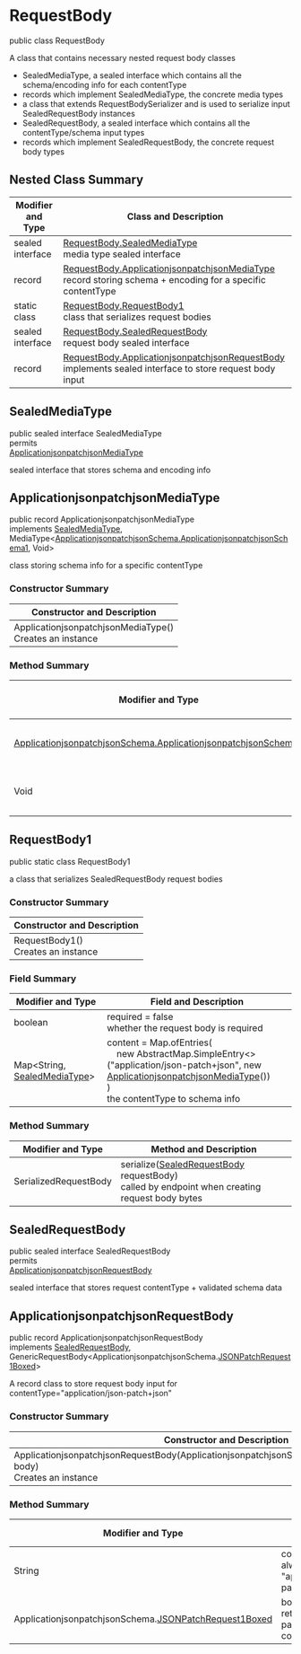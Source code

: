 # RequestBody

public class RequestBody

A class that contains necessary nested request body classes
- SealedMediaType, a sealed interface which contains all the schema/encoding info for each contentType
- records which implement SealedMediaType, the concrete media types
- a class that extends RequestBodySerializer and is used to serialize input SealedRequestBody instances
- SealedRequestBody, a sealed interface which contains all the contentType/schema input types
- records which implement SealedRequestBody, the concrete request body types

## Nested Class Summary
| Modifier and Type | Class and Description |
| ----------------- | --------------------- |
| sealed interface | [RequestBody.SealedMediaType](#sealedmediatype)<br>media type sealed interface |
| record | [RequestBody.ApplicationjsonpatchjsonMediaType](#applicationjsonpatchjsonmediatype)<br>record storing schema + encoding for a specific contentType |
| static class | [RequestBody.RequestBody1](#requestbody1)<br>class that serializes request bodies |
| sealed interface | [RequestBody.SealedRequestBody](#sealedrequestbody)<br>request body sealed interface |
| record | [RequestBody.ApplicationjsonpatchjsonRequestBody](#applicationjsonpatchjsonrequestbody)<br>implements sealed interface to store request body input |

## SealedMediaType
public sealed interface SealedMediaType<br>
permits<br>
[ApplicationjsonpatchjsonMediaType](#applicationjsonpatchjsonmediatype)

sealed interface that stores schema and encoding info


## ApplicationjsonpatchjsonMediaType
public record ApplicationjsonpatchjsonMediaType<br>
implements [SealedMediaType](#sealedmediatype), MediaType<[ApplicationjsonpatchjsonSchema.ApplicationjsonpatchjsonSchema1](../../../../paths/fakejsonpatch/patch/requestbody/content/applicationjsonpatchjson/ApplicationjsonpatchjsonSchema.md#applicationjsonpatchjsonschema1), Void>

class storing schema info for a specific contentType

### Constructor Summary
| Constructor and Description |
| --------------------------- |
| ApplicationjsonpatchjsonMediaType()<br>Creates an instance |

### Method Summary
| Modifier and Type | Method and Description |
| ----------------- | ---------------------- |
| [ApplicationjsonpatchjsonSchema.ApplicationjsonpatchjsonSchema1](../../../../paths/fakejsonpatch/patch/requestbody/content/applicationjsonpatchjson/ApplicationjsonpatchjsonSchema.md#applicationjsonpatchjsonschema1) | schema()<br>the schema for this MediaType |
| Void | encoding()<br>the encoding info |

## RequestBody1
public static class RequestBody1<br>

a class that serializes SealedRequestBody request bodies

### Constructor Summary
| Constructor and Description |
| --------------------------- |
| RequestBody1()<br>Creates an instance |

### Field Summary
| Modifier and Type | Field and Description |
| ----------------- | --------------------- |
| boolean | required = false<br>whether the request body is required |
| Map<String, [SealedMediaType](#sealedmediatype)> | content =  Map.ofEntries(<br>&nbsp;&nbsp;&nbsp;&nbsp;new AbstractMap.SimpleEntry<>("application/json-patch+json", new [ApplicationjsonpatchjsonMediaType](#applicationjsonpatchjsonmediatype)())<br>)<br>the contentType to schema info |

### Method Summary
| Modifier and Type | Method and Description |
| ----------------- | ---------------------- |
| SerializedRequestBody | serialize([SealedRequestBody](#sealedrequestbody) requestBody)<br>called by endpoint when creating request body bytes |

## SealedRequestBody
public sealed interface SealedRequestBody<br>
permits<br>
[ApplicationjsonpatchjsonRequestBody](#applicationjsonpatchjsonrequestbody)

sealed interface that stores request contentType + validated schema data

## ApplicationjsonpatchjsonRequestBody
public record ApplicationjsonpatchjsonRequestBody<br>
implements [SealedRequestBody](#sealedrequestbody),<br>
GenericRequestBody<ApplicationjsonpatchjsonSchema.[JSONPatchRequest1Boxed](../../../../components/schemas/JSONPatchRequest.md#jsonpatchrequest1boxed)><br>

A record class to store request body input for contentType="application/json-patch+json"

### Constructor Summary
| Constructor and Description |
| --------------------------- |
| ApplicationjsonpatchjsonRequestBody(ApplicationjsonpatchjsonSchema.[JSONPatchRequest1Boxed](../../../../components/schemas/JSONPatchRequest.md#jsonpatchrequest1boxed) body)<br>Creates an instance |

### Method Summary
| Modifier and Type | Method and Description |
| ----------------- | ---------------------- |
| String | contentType()<br>always returns "application/json-patch+json" |
| ApplicationjsonpatchjsonSchema.[JSONPatchRequest1Boxed](../../../../components/schemas/JSONPatchRequest.md#jsonpatchrequest1boxed) | body()<br>returns the body passed in in the constructor |

